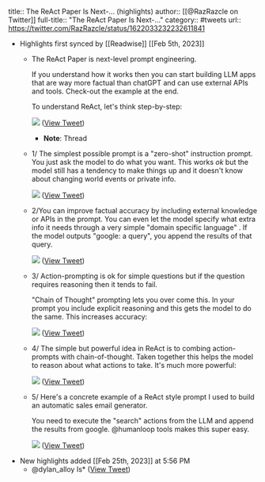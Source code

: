 title:: The ReAct Paper Is Next-... (highlights)
author:: [[@RazRazcle on Twitter]]
full-title:: "The ReAct Paper Is Next-..."
category:: #tweets
url:: https://twitter.com/RazRazcle/status/1622033232232611841

- Highlights first synced by [[Readwise]] [[Feb 5th, 2023]]
	- The ReAct Paper is next-level prompt engineering.
	  
	  If you understand how it works then you can start building LLM apps that are way more factual than chatGPT and can use external APIs and tools. Check-out the example at the end.
	  
	  To understand ReAct, let's think step-by-step: 
	  
	  ![](https://pbs.twimg.com/media/FoKen95aQAAcYTk.png) ([View Tweet](https://twitter.com/RazRazcle/status/1622033232232611841))
		- **Note**: Thread
	- 1/ The simplest possible prompt is a "zero-shot" instruction prompt. You just ask the model to do what you want. This works *ok* but the model still has a tendency to make things up and it doesn't know about changing world events or private info. 
	  
	  ![](https://pbs.twimg.com/media/FoKeooOaQAkU80v.jpg) ([View Tweet](https://twitter.com/RazRazcle/status/1622033244215726080))
	- 2/You can improve factual accuracy by including external knowledge or APIs in the prompt.
	  You can even let the model specify what extra info it needs through a very simple "domain specific language" . If the model outputs "google: a query", you append the results of that query. 
	  
	  ![](https://pbs.twimg.com/media/FoKepPTagAEuuGV.png) ([View Tweet](https://twitter.com/RazRazcle/status/1622033253585809408))
	- 3/ Action-prompting is ok for simple questions but if the question requires reasoning then it tends to fail.
	  
	   "Chain of Thought" prompting lets you over come this. In your prompt you include explicit reasoning and this gets the model to do the same. This increases accuracy: 
	  
	  ![](https://pbs.twimg.com/media/FoKepybaMAAInhC.png) ([View Tweet](https://twitter.com/RazRazcle/status/1622033263727632385))
	- 4/ The simple but powerful idea in ReAct is to combing action-prompts with chain-of-thought. Taken together this helps the model to reason about what actions to take. It's much more powerful: 
	  
	  ![](https://pbs.twimg.com/media/FoKeqYjaEAAxJbr.png) ([View Tweet](https://twitter.com/RazRazcle/status/1622033275148722176))
	- 5/ Here's a concrete example of a ReAct style prompt I used to build an automatic sales email generator.
	  
	  You need to execute the "search" actions from the LLM and append the results from google. @humanloop tools makes this super easy. 
	  
	  ![](https://pbs.twimg.com/media/FoKerDGaEAABoMt.jpg) ([View Tweet](https://twitter.com/RazRazcle/status/1622033284975972352))
- New highlights added [[Feb 25th, 2023]] at 5:56 PM
	- @dylan_alloy Is* ([View Tweet](https://twitter.com/RazRazcle/status/1622218682138075139))